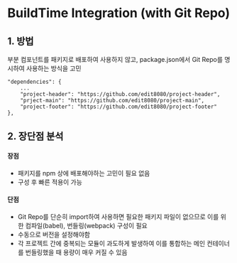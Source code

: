 # BuildTime Integration (with Git Repo)

## 1. 방법

부분 컴포넌트를 패키지로 배포하여 사용하지 않고, package.json에서 Git Repo를 명시하여 사용하는 방식을 고민

```
"dependencies": {
    ...
    "project-header": "https://github.com/edit8080/project-header",
    "prject-main": "https://github.com/edit8080/project-main",
    "project-footer": "https://github.com/edit8080/project-footer"
},
```

## 2. 장단점 분석

#### 장점
- 패키지를 npm 상에 배포해야하는 고민이 필요 없음
- 구성 후 빠른 적용이 가능

#### 단점
- Git Repo를 단순히 import하여 사용하면 필요한 패키지 파일이 없으므로 이를 위한 컴파일(babel), 번들링(webpack) 구성이 필요
- 수동으로 버전을 설정해야함
- 각 프로젝트 간에 중복되는 모듈이 과도하게 발생하여 이를 통합하는 메인 컨테이너를 번들링했을 때 용량이 매우 커질 수 있음